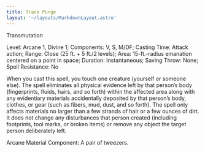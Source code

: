 ```yaml
---
title: Trace Purge
layout: '~/layouts/MarkdownLayout.astro'
---
```

Transmutation

Level: Arcane 1, Divine 1; Components: V, S, M/DF; Casting Time: Attack
action; Range: Close (25 ft. + 5 ft./2 levels); Area: 15-ft.-radius emanation
centered on a point in space; Duration: Instantaneous; Saving Throw: None;
Spell Resistance: No

When you cast this spell, you touch one creature (yourself or someone else).
The spell eliminates all physical evidence left by that person’s body
(fingerprints, fluids, hairs, and so forth) within the affected area along
with any evidentiary materials accidentally deposited by that person’s body,
clothes, or gear (such as fibers, mud, dust, and so forth). The spell only
affects materials no larger than a few strands of hair or a few ounces of
dirt. It does not change any disturbances that person created (including
footprints, tool marks, or broken items) or remove any object the target
person deliberately left.

Arcane Material Component: A pair of tweezers.

